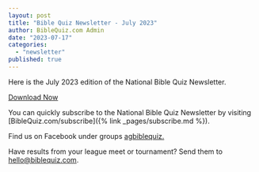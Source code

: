 ```yaml
---
layout: post
title: "Bible Quiz Newsletter - July 2023"
author: BibleQuiz.com Admin
date: "2023-07-17"
categories: 
  - "newsletter"
published: true
---
```


Here is the July 2023 edition of the National Bible Quiz Newsletter.

<a href="{% link assets/2023/2023-July.pdf %}" class="button is-primary">Download Now</a>

You can quickly subscribe to the National Bible Quiz Newsletter by visiting [BibleQuiz.com/subscribe]({% link _pages/subscribe.md %}).

Find us on Facebook under groups [agbiblequiz.](https://www.facebook.com/groups/agbiblequiz)

Have results from your league meet or tournament? Send them to [hello@biblequiz.com](mailto:hello@biblequiz.com).
